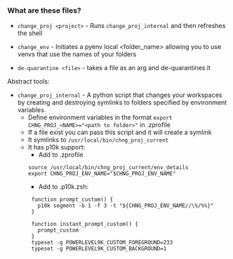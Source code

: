 ### What are these files?

* `change_proj <project>` - Runs `change_proj_internal` and then refreshes the shell

* `change_env` - Initiates a pyenv local <folder_name> allowing you to use venvs that use the names of your folders

* `de-quarantine <file>` - takes a file as an arg and de-quarantines it


Abstract tools:  

* `change_proj_internal` - A python script that changes your workspaces by creating and destroying symlinks to folders specified by environment variables.
	* Define environment variables in the format `export CHNG_PROJ_<NAME>="<path to folder>"` in .zprofile
	* If a file exist you can pass this script <NAME> and it will create a symlink
	* It symlinks to `/usr/local/bin/chng_proj_current`
	* It has p10k support:
		* Add to .zprofile
		```
		source /usr/local/bin/chng_proj_current/env_details
		export CHNG_PROJ_ENV_NAME="$CHNG_PROJ_ENV_NAME"
		```
		* Add to .p10k.zsh:
		```
		 function prompt_custom() {
    	   p10k segment -b 1 -f 3 -t "${CHNG_PROJ_ENV_NAME//\%/%%}"
  		 }

  		 function instant_prompt_custom() {
    	   prompt_custom
		 }
		 typeset -g POWERLEVEL9K_CUSTOM_FOREGROUND=233
 		 typeset -g POWERLEVEL9K_CUSTOM_BACKGROUND=1
		
		```
